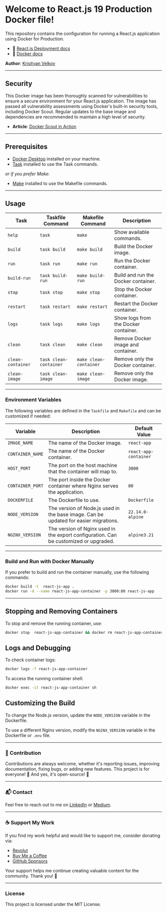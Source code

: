 # Welcome to React.js 19 Production Docker file!

This repository contains the configuration for running a React.js application using Docker for Production.

- 📖 [React.js Deployment docs](https://handsonreact.com/docs/build-deploy)
- 📖 [Docker docs](https://docs.docker.com/)

**Author**: [Krisityan Velkov](https://www.linkedin.com/in/kristiyan-velkov-763130b3/)

---

## Security

This Docker image has been thoroughly scanned for vulnerabilities to ensure a secure environment for your React.js application. The image has passed all vulnerability assessments using Docker's built-in security tools, including Docker Scout. Regular updates to the base image and dependencies are recommended to maintain a high level of security.

- **Article**: [Docker Scout in Action](https://levelup.gitconnected.com/docker-scout-in-action-63e7c812532a?sk=120903755538c5065585d458d5e1eaa8)

---

## Prerequisites

- [Docker Desktop](https://www.docker.com/products/docker-desktop/) installed on your machine.
- [Task](https://taskfile.dev/installation/) installed to use the Task commands.

_or if you prefer Make_:

- [Make](<https://en.wikipedia.org/wiki/Make_(software)>) installed to use the Makefile commands.

---

## Usage

| Task              | Taskfile Command       | Makefile Command       | Description                          |
| ----------------- | ---------------------- | ---------------------- | ------------------------------------ |
| `help`            | `task`                 | `make`                 | Show available commands.             |
| `build`           | `task build`           | `make build`           | Build the Docker image.              |
| `run`             | `task run`             | `make run`             | Run the Docker container.            |
| `build-run`       | `task build-run`       | `make build-run`       | Build and run the Docker container.  |
| `stop`            | `task stop`            | `make stop`            | Stop the Docker container.           |
| `restart`         | `task restart`         | `make restart`         | Restart the Docker container.        |
| `logs`            | `task logs`            | `make logs`            | Show logs from the Docker container. |
| `clean`           | `task clean`           | `make clean`           | Remove Docker image and container.   |
| `clean-container` | `task clean-container` | `make clean-container` | Remove only the Docker container.    |
| `clean-image`     | `task clean-image`     | `make clean-image`     | Remove only the Docker image.        |

---

### Environment Variables

The following variables are defined in the `Taskfile` and `Makefile` and can be customized if needed:

| Variable         | Description                                                                           | Default Value         |
| ---------------- | ------------------------------------------------------------------------------------- | --------------------- |
| `IMAGE_NAME`     | The name of the Docker image.                                                         | `react-app`           |
| `CONTAINER_NAME` | The name of the Docker container.                                                     | `react-app-container` |
| `HOST_PORT`      | The port on the host machine that the container will map to.                          | `3000`                |
| `CONTAINER_PORT` | The port inside the Docker container where Nginx serves the application.              | `80`                  |
| `DOCKERFILE`     | The Dockerfile to use.                                                                | `Dockerfile`          |
| `NODE_VERSION`   | The version of Node.js used in the base image. Can be updated for easier migrations.  | `22.14.0-alpine`      |
| `NGINX_VERSION`  | The version of Nginx used in the export configuration. Can be customized or upgraded. | `alpine3.21`          |

---

### Build and Run with Docker Manually

If you prefer to build and run the container manually, use the following commands:

```sh
docker build -t  react-js-app .
docker run -d --name react-js-app-container -p 3000:80 react-js-app
```

---

## Stopping and Removing Containers

To stop and remove the running container, use:

```sh
docker stop  react-js-app-container && docker rm react-js-app-container
```

## Logs and Debugging

To check container logs:

```sh
docker logs -f react-js-app-container
```

To access the running container shell:

```sh
docker exec -it react-js-app-container sh
```

## Customizing the Build

To change the Node.js version, update the `NODE_VERSION` variable in the Dockerfile.

To use a different Nginx version, modify the `NGINX_VERSION` variable in the Dockerfile or `.env` file.

---

### 📌 Contribution

Contributions are always welcome, whether it's reporting issues, improving documentation, fixing bugs, or adding new features. This project is for everyone! 💙
And yes, it's open-source! 🎉

---

### 📬 Contact

Feel free to reach out to me on [LinkedIn](https://www.linkedin.com/in/kristiyan-velkov-763130b3/) or [Medium](https://medium.com/@kristiyanvelkov).

---

### ☕ Support My Work

If you find my work helpful and would like to support me, consider donating via:

- [Revolut](https://revolut.me/kristiyanvelkov)
- [Buy Me a Coffee](https://www.buymeacoffee.com/kristiyanvelkov)
- [GitHub Sponsors](https://github.com/sponsors/kristiyan-velkov)

Your support helps me continue creating valuable content for the community. Thank you! 🚀

---

### License

This project is licensed under the MIT License.
